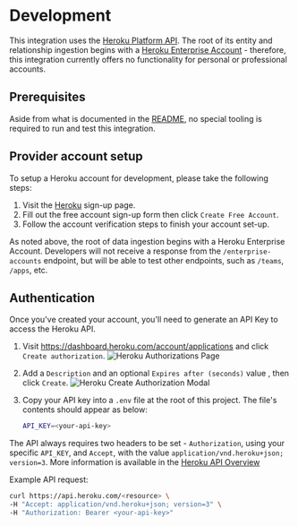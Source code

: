 # Development

This integration uses the
[Heroku Platform API](https://devcenter.heroku.com/articles/platform-api-reference).
The root of its entity and relationship ingestion begins with a
[Heroku Enterprise Account](https://devcenter.heroku.com/categories/enterprise-accounts) -
therefore, this integration currently offers no functionality for personal or
professional accounts.

## Prerequisites

Aside from what is documented in the [README](../README.md), no special tooling
is required to run and test this integration.

## Provider account setup

To setup a Heroku account for development, please take the following steps:

1. Visit the [Heroku](https://signup.heroku.com/) sign-up page.
1. Fill out the free account sign-up form then click `Create Free Account`.
1. Follow the account verification steps to finish your account set-up.

As noted above, the root of data ingestion begins with a Heroku Enterprise
Account. Developers will not receive a response from the `/enterprise-accounts`
endpoint, but will be able to test other endpoints, such as `/teams`, `/apps`,
etc.

## Authentication

Once you've created your account, you'll need to generate an API Key to access
the Heroku API.

1. Visit <https://dashboard.heroku.com/account/applications> and click
   `Create authorization`.
   ![Heroku Authorizations Page](./images/heroku-authorizations.png)

1. Add a `Description` and an optional `Expires after (seconds)` value , then
   click `Create`.
   ![Heroku Create Authorization Modal](./images/create-authorization.png)

1. Copy your API key into a `.env` file at the root of this project. The file's
   contents should appear as below:

   ```bash
   API_KEY=<your-api-key>
   ```

The API always requires two headers to be set - `Authorization`, using your
specific `API_KEY`, and `Accept`, with the value
`application/vnd.heroku+json; version=3`. More information is available in the
[Heroku API Overview](https://devcenter.heroku.com/articles/platform-api-reference#overview)

Example API request:

```bash
curl https://api.heroku.com/<resource> \
-H "Accept: application/vnd.heroku+json; version=3" \
-H "Authorization: Bearer <your-api-key>"
```
